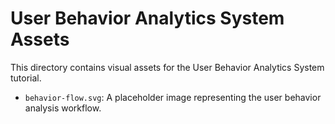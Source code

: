 # User Behavior Analytics System Assets

This directory contains visual assets for the User Behavior Analytics System tutorial.

- `behavior-flow.svg`: A placeholder image representing the user behavior analysis workflow.
